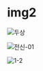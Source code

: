 # img2
![두상](https://user-images.githubusercontent.com/111984910/189950177-d348b2e9-5c45-44d1-8021-e9769d4ea1cc.png)

![전신-01](https://user-images.githubusercontent.com/111984910/189994938-5fc175c5-eea4-4e74-9e61-f74ea7e67a3e.png)

![1-2](https://user-images.githubusercontent.com/111984910/189995318-2b4087d1-e791-423c-a7c5-6ef902b9e3eb.JPG)
